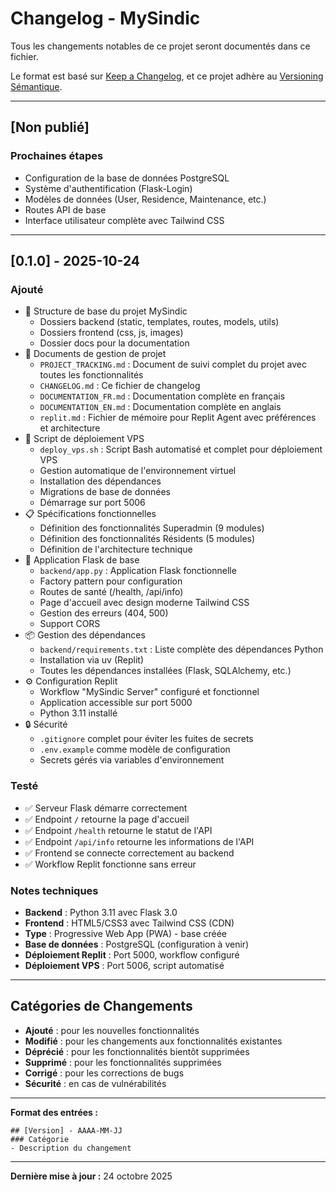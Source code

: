 # Changelog - MySindic

Tous les changements notables de ce projet seront documentés dans ce fichier.

Le format est basé sur [Keep a Changelog](https://keepachangelog.com/fr/1.0.0/),
et ce projet adhère au [Versioning Sémantique](https://semver.org/lang/fr/).

---

## [Non publié]

### Prochaines étapes
- Configuration de la base de données PostgreSQL
- Système d'authentification (Flask-Login)
- Modèles de données (User, Residence, Maintenance, etc.)
- Routes API de base
- Interface utilisateur complète avec Tailwind CSS

---

## [0.1.0] - 2025-10-24

### Ajouté
- 📁 Structure de base du projet MySindic
  - Dossiers backend (static, templates, routes, models, utils)
  - Dossiers frontend (css, js, images)
  - Dossier docs pour la documentation
- 📄 Documents de gestion de projet
  - `PROJECT_TRACKING.md` : Document de suivi complet du projet avec toutes les fonctionnalités
  - `CHANGELOG.md` : Ce fichier de changelog
  - `DOCUMENTATION_FR.md` : Documentation complète en français
  - `DOCUMENTATION_EN.md` : Documentation complète en anglais
  - `replit.md` : Fichier de mémoire pour Replit Agent avec préférences et architecture
- 🚀 Script de déploiement VPS
  - `deploy_vps.sh` : Script Bash automatisé et complet pour déploiement VPS
  - Gestion automatique de l'environnement virtuel
  - Installation des dépendances
  - Migrations de base de données
  - Démarrage sur port 5006
- 📋 Spécifications fonctionnelles
  - Définition des fonctionnalités Superadmin (9 modules)
  - Définition des fonctionnalités Résidents (5 modules)
  - Définition de l'architecture technique
- 🐍 Application Flask de base
  - `backend/app.py` : Application Flask fonctionnelle
  - Factory pattern pour configuration
  - Routes de santé (/health, /api/info)
  - Page d'accueil avec design moderne Tailwind CSS
  - Gestion des erreurs (404, 500)
  - Support CORS
- 📦 Gestion des dépendances
  - `backend/requirements.txt` : Liste complète des dépendances Python
  - Installation via uv (Replit)
  - Toutes les dépendances installées (Flask, SQLAlchemy, etc.)
- ⚙️ Configuration Replit
  - Workflow "MySindic Server" configuré et fonctionnel
  - Application accessible sur port 5000
  - Python 3.11 installé
- 🔒 Sécurité
  - `.gitignore` complet pour éviter les fuites de secrets
  - `.env.example` comme modèle de configuration
  - Secrets gérés via variables d'environnement

### Testé
- ✅ Serveur Flask démarre correctement
- ✅ Endpoint `/` retourne la page d'accueil
- ✅ Endpoint `/health` retourne le statut de l'API
- ✅ Endpoint `/api/info` retourne les informations de l'API
- ✅ Frontend se connecte correctement au backend
- ✅ Workflow Replit fonctionne sans erreur

### Notes techniques
- **Backend** : Python 3.11 avec Flask 3.0
- **Frontend** : HTML5/CSS3 avec Tailwind CSS (CDN)
- **Type** : Progressive Web App (PWA) - base créée
- **Base de données** : PostgreSQL (configuration à venir)
- **Déploiement Replit** : Port 5000, workflow configuré
- **Déploiement VPS** : Port 5006, script automatisé

---

## Catégories de Changements

- **Ajouté** : pour les nouvelles fonctionnalités
- **Modifié** : pour les changements aux fonctionnalités existantes
- **Déprécié** : pour les fonctionnalités bientôt supprimées
- **Supprimé** : pour les fonctionnalités supprimées
- **Corrigé** : pour les corrections de bugs
- **Sécurité** : en cas de vulnérabilités

---

**Format des entrées :**
```
## [Version] - AAAA-MM-JJ
### Catégorie
- Description du changement
```

---

**Dernière mise à jour :** 24 octobre 2025
